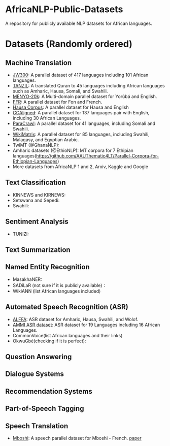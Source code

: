 # AfricaNLP-Public-Datasets 

A repository for publicly available NLP datasets for African languages.

# Datasets (Randomly ordered)
## Machine Translation
- [JW300](https://opus.nlpl.eu/JW300.php): A parallel dataset of 417 languages including 101 African languages.
- [TANZIL](https://tanzil.net/trans/): A translated Quran to 45 languages including African languages such as Amharic, Hausa, Somali, and Swahili.
- [MENYO-20k](https://github.com/dadelani/menyo-20k_MT): A Multi-domain parallel dataset for Yorùbá and English.
- [FFR](https://github.com/bonaventuredossou/ffr-v1): A parallel dataset for Fon and French.
- [Hausa Corpus](https://github.com/ijdutse/hausa-corpus): A parallel dataset for Hausa and English
- [CCAligned](http://www.statmt.org/cc-aligned/): A parallel dataset for 137 languages pair with English, including 30 African Languages.
- [ParaCrawl](https://paracrawl.eu/): A parallel dataset for 41 languages, including Somali and Swahili.
- [WikiMatrix](https://ai.facebook.com/blog/wikimatrix/): A parallel dataset for 85 languages, including Swahili, Malagasy, and Egyptian Arabic. 
- TwiMT (@GhanaNLP):
- Amharic datasets (@EthioNLP): MT corpora for 7 Ethipian languages(https://github.com/AAUThematic4LT/Parallel-Corpora-for-Ethiopian-Languages)
- More datasets from AfricaNLP 1 and 2, Arxiv, Kaggle and Google
## Text Classification
- KINNEWS and KIRNEWS:
- Setswana and Sepedi:
- Swahili:
## Sentiment Analysis
- TUNIZI:
## Text Summarization
## Named Entity Recognition
- MasakhaNER:
- SADiLaR (not sure if it is publicly available)：
- WikiANN (list African languages included)
## Automated Speech Recognition (ASR)
- [ALFFA](https://github.com/besacier/ALFFA_PUBLIC): ASR dataset for Amharic, Hausa, Swahili, and Wolof.
- [AMMI ASR dataset](https://github.com/besacier/AMMIcourse/tree/master/STUDENTS-RETURN): ASR dataset for 19 Languages including 16 African Languages.
- CommonVoice(list African languages and their links)
- OkwuGbé(checking if it is perfect):
## Question Answering
## Dialogue Systems
## Recommendation Systems
## Part-of-Speech Tagging
## Speech Translation
- [Mboshi](https://github.com/besacier/mboshi-french-parallel-corpus): A speech parallel dataset for Mboshi - French. [paper](https://www.aclweb.org/anthology/L18-1531.pdf)
